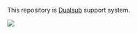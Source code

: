 This repository is [Dualsub](https://www.dualsub.xyz/) support system.

![](https://www.dualsub.xyz/images/cover.webp)
